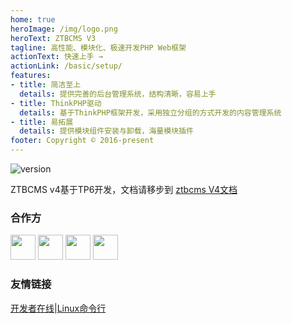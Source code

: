 ```yaml
---
home: true
heroImage: /img/logo.png
heroText: ZTBCMS V3
tagline: 高性能、模块化、极速开发PHP Web框架
actionText: 快速上手 →
actionLink: /basic/setup/
features:
- title: 简洁至上
  details: 提供完善的后台管理系统，结构清晰，容易上手
- title: ThinkPHP驱动
  details: 基于ThinkPHP框架开发，采用独立分组的方式开发的内容管理系统
- title: 易拓展
  details: 提供模块组件安装与卸载，海量模块插件
footer: Copyright © 2016-present
---
```


<img src="https://img.shields.io/github/release/ztbcms/ztbcms.svg?maxAge=36000" alt="version">

ZTBCMS v4基于TP6开发，文档请移步到 [ztbcms V4文档](https://www.kancloud.cn/ztbcms/ztbcms/1939308)


### 合作方

<a href="https://www.zhutibang.cn"><img src="https://dn-coding-net-production-pp.qbox.me/da8e8b23-f828-4f13-9465-d5442890845c.png" style="height: 40px"></a>
<a href="https://portal.qiniu.com/signup?code=1h5fdum9dyez6"><img src="https://s1.ax1x.com/2020/07/24/UvdEct.png" style="height: 40px"></a>
<a href="https://www.aliyun.com/?source=5176.11533457&userCode=cb42l4yn&type=copy"><img src="https://s1.ax1x.com/2020/07/24/Uvw1aD.png" style="height: 40px"></a>
<a href="https://www.bt.cn/?invite_code=MV9xcml5enc="><img src="https://s1.ax1x.com/2020/07/31/aQxYoF.png" style="height: 40px"></a>


### 友情链接

[开发者在线](http://www.devonline.net)|[Linux命令行](http://linux.devonline.net)
